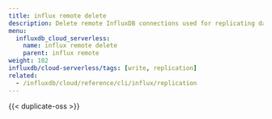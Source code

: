 ```yaml
---
title: influx remote delete
description: Delete remote InfluxDB connections used for replicating data.
menu:
  influxdb_cloud_serverless:
    name: influx remote delete
    parent: influx remote
weight: 102
influxdb/cloud-serverless/tags: [write, replication]
related:
  - /influxdb/cloud/reference/cli/influx/replication
---
```


{{< duplicate-oss >}}
